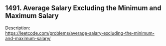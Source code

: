 ## 1491. Average Salary Excluding the Minimum and Maximum Salary

Description:  
https://leetcode.com/problems/average-salary-excluding-the-minimum-and-maximum-salary/